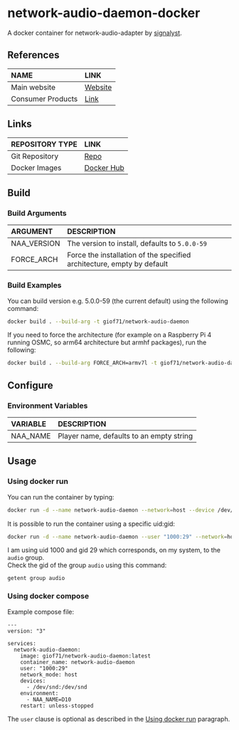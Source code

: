 # network-audio-daemon-docker

A docker container for network-audio-adapter by [signalyst](https://www.signalyst.com/index.html).  

## References

NAME|LINK
:---|:---
Main website|[Website](https://www.signalyst.com/)
Consumer Products|[Link](https://www.signalyst.com/consumer.html)

## Links

REPOSITORY TYPE|LINK
:---|:---
Git Repository|[Repo](https://github.com/GioF71/network-audio-daemon-docker.git)
Docker Images|[Docker Hub](https://hub.docker.com/repository/docker/giof71/network-audio-daemon)

## Build

### Build Arguments

ARGUMENT|DESCRIPTION
:---|:---
NAA_VERSION|The version to install, defaults to `5.0.0-59`
FORCE_ARCH|Force the installation of the specified architecture, empty by default

### Build Examples

You can build version e.g. 5.0.0-59 (the current default) using the following command:

```sh
docker build . --build-arg -t giof71/network-audio-daemon
```

If you need to force the architecture (for example on a Raspberry Pi 4 running OSMC, so arm64 architecture but armhf packages), run the following:

```sh
docker build . --build-arg FORCE_ARCH=armv7l -t giof71/network-audio-daemon
```

## Configure

### Environment Variables

VARIABLE|DESCRIPTION
:---|:---
NAA_NAME|Player name, defaults to an empty string

## Usage

### Using docker run

You can run the container by typing:

```sh
docker run -d --name network-audio-daemon --network=host --device /dev/snd -e NAA_NAME=D10 giof71/network-audio-daemon
```

It is possible to run the container using a specific uid:gid:

```sh
docker run -d --name network-audio-daemon --user "1000:29" --network=host --device /dev/snd -e NAA_NAME=D10 giof71/network-audio-daemon
```

I am using uid 1000 and gid 29 which corresponds, on my system, to the `audio` group.  
Check the gid of the group `audio` using this command:

`getent group audio`

### Using docker compose

Example compose file:

```text
---
version: "3"

services:
  network-audio-daemon:
    image: giof71/network-audio-daemon:latest
    container_name: network-audio-daemon
    user: "1000:29"
    network_mode: host
    devices:
      - /dev/snd:/dev/snd
    environment:
      - NAA_NAME=D10
    restart: unless-stopped
```

The `user` clause is optional as described in the [Using docker run](#using-docker-run) paragraph.
